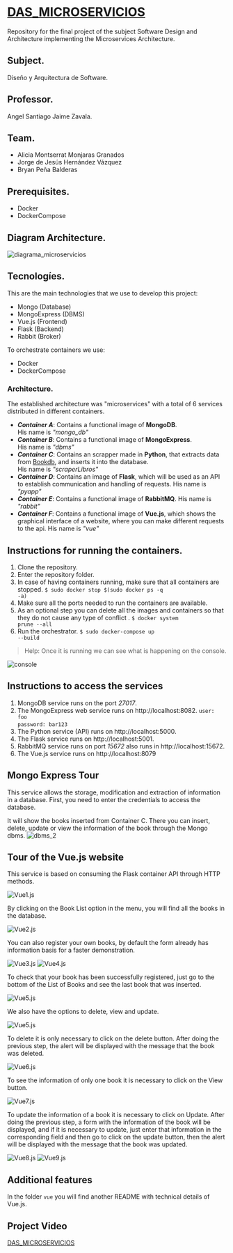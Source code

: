 # [DAS_MICROSERVICIOS](https://github.com/alicia-granados/DAS_MICROSERVICIOS)
Repository for the final project of the subject Software Design and Architecture implementing the Microservices Architecture.

## Subject.
Diseño y Arquitectura de Software.

## Professor.
Angel Santiago Jaime Zavala.

## Team.
- Alicia Montserrat Monjaras Granados
- Jorge de Jesús Hernández Vázquez
- Bryan Peña Balderas

## Prerequisites.
- Docker
- DockerCompose

## Diagram Architecture.
![diagrama_microservicios](/Ordinario/assets/Diagram/Diagram_microservices.jpg)

## Tecnologíes.
This are the main technologies that we use to develop this project:
- Mongo (Database)
- MongoExpress (DBMS)
- Vue.js (Frontend)
- Flask (Backend)
- Rabbit (Broker)

To orchestrate containers we use:
- Docker
- DockerCompose

### Architecture.
The established architecture was "microservices" with a total of 6 services distributed in different containers.
- ***Container A***: Contains a functional image of **MongoDB**.  
His name is *"mongo_db"*
- ***Container B***: Contains a functional image of **MongoExpress**.  
His name is *"dbms"*
- ***Container C***: Contains an scrapper made in **Python**, that extracts data from 
[Bookdb](https://developers.google.com/books), and inserts it into the database.  
His name is *"scraperLibros"*
- ***Container D***: Contains an image of **Flask**, which will be used as an API to establish communication and handling of requests.
His name is  *"pyapp"*
- ***Container E***: Contains a functional image of **RabbitMQ**.
His name is  *"rabbit"*
- ***Container F***: Contains a functional image of **Vue.js**, which shows the graphical interface of a website, where you can make different requests to the api.
His name is  *"vue"*


## Instructions for running the containers.
1. Clone the repository.
2. Enter the repository folder.
3. In case of having containers running, make sure that all containers are stopped.
<code>$ sudo docker stop $(sudo docker ps -q -a)</code>
4. Make sure all the ports needed to run the containers are available.
5. As an optional step you can delete all the images and containers so that they do not cause any  type of conflict .
<code>$ docker system prune --all</code>
6. Run the orchestrator.
<code>$ sudo docker-compose up --build</code>
> Help: Once it is running we can see what is happening on the console.

![console](Ordinario/assets/console/console.jpg)

## Instructions to access the services
1. MongoDB service runs on the port *27017*.
2. The MongoExpress web service runs on http://localhost:8082.
<code>user: foo</code>  
<code>password: bar123</code>
3. The Python service (API) runs on http://localhost:5000.
3. The Flask service runs on http://localhost:5001.
4. RabbitMQ service runs on port *15672*  also runs in http://localhost:15672.
5. The Vue.js service runs on http://localhost:8079

## Mongo Express Tour
This service allows the storage, modification and extraction of information in a database. First, you need to enter the credentials to access the database.

It will show the books inserted from Container C. There you can insert, delete, update or view the information of the book through the Mongo dbms.
![dbms_2](Ordinario/assets/Mongo_Express/dbms_1.jpeg)

## Tour of the Vue.js website
This service is based on consuming the Flask container API through HTTP methods.

![Vue1.js](Ordinario/assets/Vue/vue_1.jpg)

By clicking on the Book List option in the menu, you will find all the books in the database.

![Vue2.js](Ordinario/assets/Vue/vue_2.jpg)

You can also register your own books, by default the form already has information
basis for a faster demonstration.

![Vue3.js](Ordinario/assets/Vue/vue_3.jpg)
![Vue4.js](Ordinario/assets/Vue/vue_4.jpg)


To check that your book has been successfully registered, just go to the bottom of the List of Books and see the last book that was inserted.

![Vue5.js](Ordinario/assets/Vue/vue_5.jpg)

We also have the options to delete, view and update.

![Vue5.js](Ordinario/assets/Vue/vue_5.jpg)

To delete it is only necessary to click on the delete button. After doing the previous step, the alert will be displayed with the message that the book was deleted.
  
![Vue6.js](Ordinario/assets/Vue/vue_6.jpg)

To see the information of only one book it is necessary to click on the View button.

![Vue7.js](Ordinario/assets/Vue/vue_7.jpg)

To update the information of a book it is necessary to click on Update. After doing the previous step, a form with the information of the book will be displayed, and if it is necessary to update, just enter that information in the corresponding field and then go to click on the update button, then the alert will be displayed with the message that the book was updated.

![Vue8.js](Ordinario/assets/Vue/vue_8.jpg)
![Vue9.js](Ordinario/assets/Vue/vue_9.jpg)


## Additional features
In the folder <code>vue</code> you will find another README with technical details of Vue.js.

## Project Video
[DAS_MICROSERVICIOS](https://drive.google.com/file/d/1uMHLMG_LsaQVn6itzyvkREYkrWXNFvk0/view?usp=sharing)